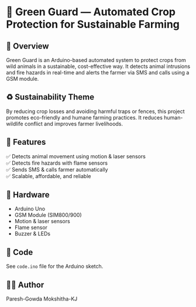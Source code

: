 # 🌾 Green Guard — Automated Crop Protection for Sustainable Farming

## 🔷 Overview
Green Guard is an Arduino-based automated system to protect crops from wild animals in a sustainable, cost-effective way.
It detects animal intrusions and fire hazards in real-time and alerts the farmer via SMS and calls using a GSM module.

## ♻️ Sustainability Theme
By reducing crop losses and avoiding harmful traps or fences, this project promotes eco-friendly and humane farming practices.
It reduces human-wildlife conflict and improves farmer livelihoods.

## 🚀 Features
✅ Detects animal movement using motion & laser sensors  
✅ Detects fire hazards with flame sensors  
✅ Sends SMS & calls farmer automatically  
✅ Scalable, affordable, and reliable

## 🧰 Hardware
- Arduino Uno
- GSM Module (SIM800/900)
- Motion & laser sensors
- Flame sensor
- Buzzer & LEDs

## 📄 Code
See `code.ino` file for the Arduino sketch.

## 👩‍💻 Author
Paresh-Gowda
Mokshitha-KJ

